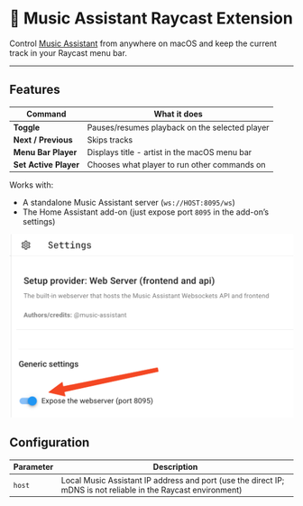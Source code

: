# 🎵 Music Assistant Raycast Extension

Control [Music Assistant](https://github.com/music-assistant/server) from anywhere on macOS and keep the current track in your Raycast menu bar.

---

## Features

| Command               | What it does                                   |
| --------------------- | ---------------------------------------------- |
| **Toggle**            | Pauses/resumes playback on the selected player |
| **Next / Previous**   | Skips tracks                                   |
| **Menu Bar Player**   | Displays title - artist in the macOS menu bar  |
| **Set Active Player** | Chooses what player to run other commands on   |

Works with:

- A standalone Music Assistant server (`ws://HOST:8095/ws`)
- The Home Assistant add-on (just expose port `8095` in the add-on’s settings)

![Expose port 8095 in Home Assistant add-on settings](./media/expose-port.png)

## Configuration

| Parameter | Description                                                                                                    |
| --------- | -------------------------------------------------------------------------------------------------------------- |
| `host`    | Local Music Assistant IP address and port (use the direct IP; mDNS is not reliable in the Raycast environment) |
